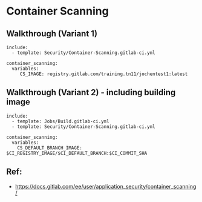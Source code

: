 # Container Scanning 

## Walkthrough (Variant 1)

```
include:
  - template: Security/Container-Scanning.gitlab-ci.yml

container_scanning:
  variables:
     CS_IMAGE: registry.gitlab.com/training.tn11/jochentest1:latest
```

## Walkthrough (Variant 2) - including building image 

```
include:
  - template: Jobs/Build.gitlab-ci.yml
  - template: Security/Container-Scanning.gitlab-ci.yml

container_scanning:
  variables:
    CS_DEFAULT_BRANCH_IMAGE: $CI_REGISTRY_IMAGE/$CI_DEFAULT_BRANCH:$CI_COMMIT_SHA
```


## Ref:

  * https://docs.gitlab.com/ee/user/application_security/container_scanning/

